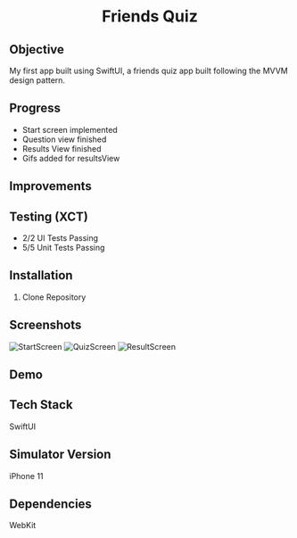 <h1 align="center">

Friends Quiz

</h1>

## Objective
My first app built using SwiftUI, a friends quiz app built following the MVVM design pattern.

## Progress
- Start screen implemented
- Question view finished
- Results View finished
- Gifs added for resultsView

## Improvements

## Testing (XCT)
- 2/2 UI Tests Passing
- 5/5 Unit Tests Passing

## Installation
1. Clone Repository

## Screenshots
![StartScreen](Documentation/StartScreen.png)
![QuizScreen](Documentation/QuizScreen.png)
![ResultScreen](Documentation/ResultScreen.png)

## Demo

## Tech Stack
SwiftUI

## Simulator Version
iPhone 11

## Dependencies
WebKit
